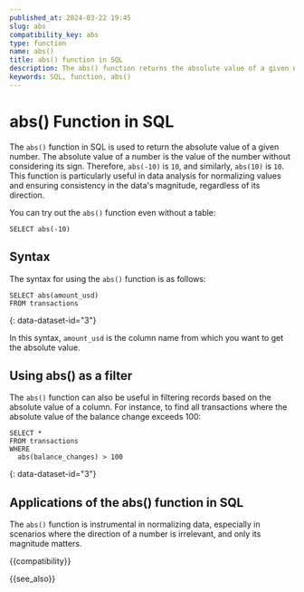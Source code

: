 ```yaml
---
published_at: 2024-03-22 19:45
slug: abs
compatibility_key: abs
type: function
name: abs()
title: abs() function in SQL
description: The abs() function returns the absolute value of a given number.
keywords: SQL, function, abs()
---
```


# abs() Function in SQL

The `abs()` function in SQL is used to return the absolute value of a given number. The absolute value of a number is the value of the number without considering its sign. Therefore, `abs(-10)` is `10`, and similarly, `abs(10)` is `10`. This function is particularly useful in data analysis for normalizing values and ensuring consistency in the data's magnitude, regardless of its direction.

You can try out the `abs()` function even without a table:

~~~pgsql
SELECT abs(-10)
~~~

## Syntax

The syntax for using the `abs()` function is as follows:

~~~pgsql
SELECT abs(amount_usd)
FROM transactions
~~~
{: data-dataset-id="3"}

In this syntax, `amount_usd` is the column name from which you want to get the absolute value.

## Using abs() as a filter

The `abs()` function can also be useful in filtering records based on the absolute value of a column. For instance, to find all transactions where the absolute value of the balance change exceeds 100:

~~~pgsql
SELECT *
FROM transactions
WHERE
  abs(balance_changes) > 100
~~~
{: data-dataset-id="3"}

## Applications of the abs() function in SQL

The `abs()` function is instrumental in normalizing data, especially in scenarios where the direction of a number is irrelevant, and only its magnitude matters.

{{compatibility}}

{{see_also}}
